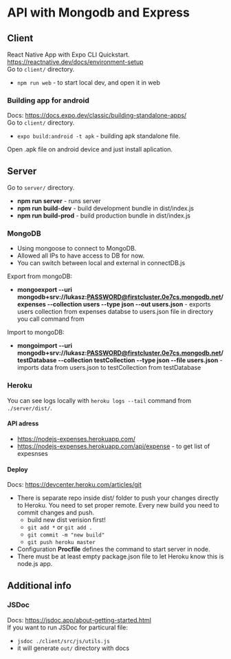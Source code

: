 # API with Mongodb and Express
## Client
React Native App with Expo CLI Quickstart.  
https://reactnative.dev/docs/environment-setup  
Go to `client/` directory.
* `npm run web` - to start local dev, and open it in web
### Building app for android
Docs: https://docs.expo.dev/classic/building-standalone-apps/  
Go to `client/` directory.
* `expo build:android -t apk` - building apk standalone file.

Open .apk file on android device and just install aplication.

## Server
Go to `server/` directory.
* **npm run server** - runs server
* **npm run build-dev** - build development bundle in dist/index.js 
* **npm run build-prod** - build production bundle in dist/index.js
### MongoDB
* Using mongoose to connect to MongoDB.
* Allowed all IPs to have access to DB for now.
* You can switch between local and external in connectDB.js

Export from mongoDB:
* **mongoexport --uri mongodb+srv://lukasz:PASSWORD@firstcluster.0e7cs.mongodb.net/expenses --collection users --type json --out users.json** - exports users collection from expenses databse to users.json file in directory you call command from

Import to mongoDB:
* **mongoimport --uri mongodb+srv://lukasz:PASSWORD@firstcluster.0e7cs.mongodb.net/testDatabase --collection testCollection  --type json --file users.json** - imports data from users.json to testCollection from testDatabase
### Heroku
You can see logs locally with `heroku logs --tail` command from  `./server/dist/`.
#### API adress
* https://nodejs-expenses.herokuapp.com/
* https://nodejs-expenses.herokuapp.com/api/expense - to get list of expesnses
#### Deploy
Docs: https://devcenter.heroku.com/articles/git  
* There is separate repo inside dist/ folder to push your changes directly to Heroku. You need to set proper remote. Every new build you need to commit changes and push.
  * build new dist verision first!  
  * `git add *` or  `git add .`
  * `git commit -m "new build"`
  * `git push heroku master`
* Configuration **Procfile** defines the command to start server in node.  
* There must be at least empty package.json file to let Heroku know this is node.js app.

## Additional info
### JSDoc
Docs: https://jsdoc.app/about-getting-started.html  
If you want to run JSDoc for particural file:  
* `jsdoc ./client/src/js/utils.js`
* it will generate `out/` directory with docs